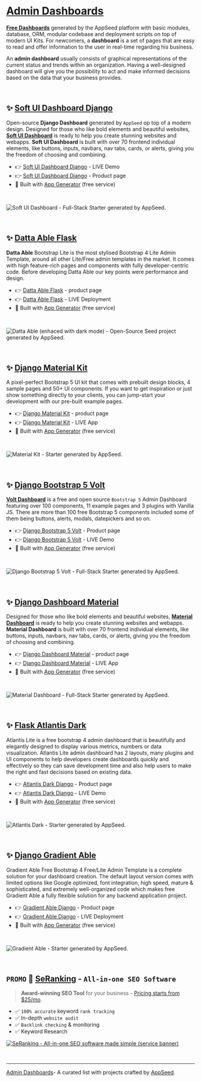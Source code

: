 # [Admin Dashboards](https://appseed.us/admin-dashboards/)

**[Free Dashboards](https://appseed.us/admin-dashboards/open-source/)** generated by the AppSeed platform with basic modules, database, ORM, modular codebase and deployment scripts on top of modern UI Kits. For newcomers, a **dashboard** is a set of pages that are easy to read and offer information to the user in real-time regarding his business.

An **admin dashboard** usually consists of graphical representations of the current status and trends within an organization. Having a well-designed dashboard will give you the possibility to act and make informed decisions based on the data that your business provides.    

<br />

## ✨ [Soft UI Dashboard Django](https://appseed.us/product/soft-ui-dashboard/django/)

Open-source **Django Dashboard** generated by `AppSeed` op top of a modern design. Designed for those who like bold elements and beautiful websites, **[Soft UI Dashboard](https://appseed.us/generator/soft-ui-dashboard/)** is ready to help you create stunning websites and webapps. **Soft UI Dashboard** is built with over 70 frontend individual elements, like buttons, inputs, navbars, nav tabs, cards, or alerts, giving you the freedom of choosing and combining.

- 👉 [Soft UI Dashboard Django](https://django-soft-ui-dashboard.appseed-srv1.com) - LIVE Demo
- 👉 [Soft UI Dashboard Django](https://appseed.us/product/soft-ui-dashboard/django/) - Product page
- 🚀 Built with [App Generator](https://appseed.us/generator/soft-ui-dashboard/) (free service)

<br />

![Soft UI Dashboard - Full-Stack Starter generated by AppSeed.](https://user-images.githubusercontent.com/51070104/175773323-3345d618-0e78-4c85-83fc-f495dc3f0bb0.png)

<br />

## ✨ [Datta Able Flask](https://appseed.us/product/datta-able/flask/)

**Datta Able** Bootstrap Lite is the most stylised Bootstrap 4 Lite Admin Template, around all other Lite/Free admin templates in the market. It comes with high feature-rich pages and components with fully developer-centric code. Before developing Datta Able our key points were performance and design. 

- 👉 [Datta Able Flask](https://appseed.us/product/datta-able/flask/) - product page
- 👉 [Datta Able Flask](https://flask-datta-able.appseed-srv1.com) - LIVE Deployment
- 🚀 Built with [App Generator](https://appseed.us/generator/datta-able/) (free service)

<br />

![Datta Able (enhaced with dark mode) - Open-Source Seed project generated by AppSeed.](https://user-images.githubusercontent.com/51070104/176118649-7233ffbc-6118-4f56-8cda-baa81d256877.png)

<br />

## ✨ [Django Material Kit](https://appseed.us/product/material-kit/django/)

A pixel-perfect Bootstrap 5 UI kit that comes with prebuilt design blocks, 4 sample pages and 50+ UI components. If you want to get inspiration or just show something directly to your clients, you can jump-start your development with our pre-built example pages.

- 👉 [Django Material Kit](https://appseed.us/product/material-kit/django/) - product page
- 👉 [Django Material Kit](https://django-material-kit.appseed-srv1.com/) - LIVE App
- 🚀 Built with [App Generator](https://appseed.us/generator/material-kit/) (free service)

<br />

![Material Kit - Starter generated by AppSeed.](https://user-images.githubusercontent.com/51070104/167396765-c88b7a95-155f-4236-8691-7b80fa2d9cd9.png)

<br />

## ✨ [Django Bootstrap 5 Volt](https://appseed.us/product/volt-dashboard/django/)

**[Volt Dashboard](https://appseed.us/generator/volt-dashboard/)** is a free and open source `Bootstrap 5` Admin Dashboard featuring over 100 components, 11 example pages and 3 plugins with Vanilla JS. There are more than 100 free Bootstrap 5 components included some of them being buttons, alerts, modals, datepickers and so on.

- 👉 [Django Bootstrap 5 Volt](https://appseed.us/product/volt-dashboard/django/) - Product page
- 👉 [Django Bootstrap 5 Volt](https://django-volt-dashboard.appseed-srv1.com/) - LIVE Demo
- 🚀 Built with [App Generator](https://appseed.us/generator/volt-dashboard/) (free service)

<br />

![Django Bootstrap 5 Volt - Full-Stack Starter generated by AppSeed.](https://user-images.githubusercontent.com/51070104/168843604-b026fd94-5969-4be7-81ac-5887cf0958e5.png)

<br />

## ✨ [Django Dashboard Material](https://appseed.us/product/material-dashboard/django/)

Designed for those who like bold elements and beautiful websites, **[Material Dashboard](https://appseed.us/generator/material-dashboard/)** is ready to help you create stunning websites and webapps. **Material Dashboard** is built with over 70 frontend individual elements, like buttons, inputs, navbars, nav tabs, cards, or alerts, giving you the freedom of choosing and combining.

- 👉 [Django Dashboard Material](https://appseed.us/product/material-dashboard/django/) - product page
- 👉 [Django Dashboard Material](https://django-material-dashboard.appseed-srv1.com/) - LIVE App
- 🚀 Built with [App Generator](https://appseed.us/generator/material-dashboard/) (free service)

<br />

![Material Dashboard - Full-Stack Starter generated by AppSeed.](https://user-images.githubusercontent.com/51070104/169301658-6cf27993-c451-4cd4-9ffa-2968b8981167.png)

<br />

## ✨ [Flask Atlantis Dark](https://appseed.us/product/atlantis-dark/flask/)

Atlantis Lite is a free bootstrap 4 admin dashboard that is beautifully and elegantly designed to display various metrics, numbers or data visualization. Atlantis Lite admin dashboard has 2 layouts, many plugins and UI components to help developers create dashboards quickly and effectively so they can save development time and also help users to make the right and fast decisions based on existing data.

- 👉 [Atlantis Dark Django](https://appseed.us/product/atlantis-dark/flask/) - Product page
- 👉 [Atlantis Dark Django](https://flask-atlantis-dark.appseed-srv1.com/) - LIVE Demo
- 🚀 Built with [App Generator](https://appseed.us/generator/atlantis-dark/) (free service)

<br />

![Atlantis Dark - Starter generated by AppSeed.](https://user-images.githubusercontent.com/51070104/172799909-4cbc8eed-fdde-4408-ab61-123f235212d0.png)

<br />

## ✨ [Django Gradient Able](https://appseed.us/product/gradient-able/django/)

Gradient Able Free Bootstrap 4 Free/Lite Admin Template is a complete solution for your dashboard creation. The default layout version comes with limited options like Google optimized, font integration, high speed, mature & sophisticated, and extremely well-organized code which makes free Gradient Able a fully flexible solution for any backend application project.

- 👉 [Gradient Able Django](https://appseed.us/product/gradient-able/django/) - Product page
- 👉 [Gradient Able Django](https://django-gradient-able.appseed-srv1.com) - LIVE Deployment
- 🚀 Built with [App Generator](https://appseed.us/generator/gradient-able/) (free service)

<br />

![Gradient Able - Starter generated by AppSeed.](https://user-images.githubusercontent.com/51070104/171583187-c4ca1bef-b535-458e-9250-8d62ba1f5b30.png)

<br />

## `PROMO` 🚀 [SeRanking](https://seranking.com/?ga=2230964&source=link) - `All-in-one SEO Software`

> **Award-winning SEO Tool** for your business - [Pricing starts from $25/mo](https://seranking.com/subscription.html?ga=2230964&source=link).

- ✅ `100% accurate` keyword `rank tracking`
- ✅ In-depth `website audit`
- ✅ `Backlink checking` & monitoring
- ✅ Keyword Research

[![SeRanking - All-in-one SEO software made simple (service banner)](https://user-images.githubusercontent.com/51854817/212999126-2534c0d9-2237-4979-a5d2-b3fe30c3a05d.jpg)](https://seranking.com/?ga=2230964&source=link)

<br />

---
[Admin Dashboards](https://appseed.us/admin-dashboards/)- A curated list with projects crafted by [AppSeed](https://appseed.us).

